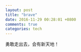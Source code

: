 ```yaml
---
layout: post
title: "brave"
date: 2016-11-29 00:28:01 +0800
comments: true
categories: tech
---
```

勇敢走出去，会有新天地！
